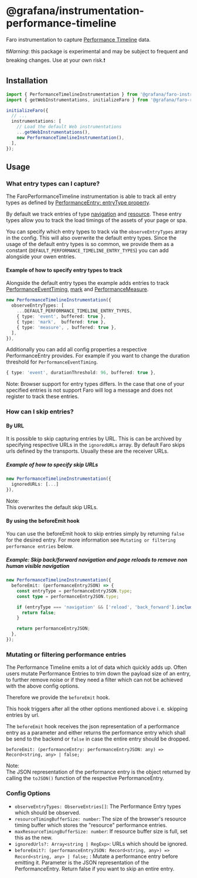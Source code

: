 # @grafana/instrumentation-performance-timeline

Faro instrumentation to capture [Performance Timeline](https://www.w3.org/TR/performance-timeline/)
data.

❗️*Warning*: this package is experimental and may be subject to frequent and breaking changes.
Use at your own risk.❗️

## Installation

```ts
import { PerformanceTimelineInstrumentation } from '@grafana/faro-instrumentation-performance-timeline';
import { getWebInstrumentations, initializeFaro } from '@grafana/faro-react';

initializeFaro({
  // ...
  instrumentations: [
    // Load the default Web instrumentations
    ...getWebInstrumentations(),
    new PerformanceTimelineInstrumentation(),
  ],
});
```

## Usage

### What entry types can I capture?

The FaroPerformanceTimeline instrumentation is able to track all entry types as defined by
[PerformanceEntry: entryType property](https://developer.mozilla.org/en-US/docs/Web/API/PerformanceEntry/entryType).

By default we track entries of type
[navigation](https://developer.mozilla.org/en-US/docs/Web/API/PerformanceNavigationTiming)
and [resource](https://developer.mozilla.org/en-US/docs/Web/API/PerformanceResourceTiming).
These entry types allow you to track the load timings of the assets of your page or spa.

You can specify which entry types to track via the `observeEntryTypes` array in the config.
This will also overwrite the default entry types. Since the usage of the default entry types is so
common, we provide them as a constant (`DEFAULT_PERFORMANCE_TIMELINE_ENTRY_TYPES`) you can add
alongside your owen entries.

#### Example of how to specify entry types to track

Alongside the default entry types the example adds entries to track
[PerformanceEventTiming](https://developer.mozilla.org/en-US/docs/Web/API/PerformanceEventTiming),
[mark](https://developer.mozilla.org/en-US/docs/Web/API/PerformanceMark) and
[PerformanceMeasure](https://developer.mozilla.org/en-US/docs/Web/API/PerformanceMeasure).

```ts
new PerformanceTimelineInstrumentation({
  observeEntryTypes: [
    ...DEFAULT_PERFORMANCE_TIMELINE_ENTRY_TYPES,
    { type: 'event', buffered: true },
    { type: 'mark',  buffered: true },
    { type: 'measure', , buffered: true },
  ],
}),
```

Additionally you can add all config properties a respective PerformanceEntry provides.
For example if you want to change the duration threshold for `PerformanceEventTiming`.

```ts
{ type: 'event', durationThreshold: 96, buffered: true },
```

Note:
Browser support for entry types differs. In the case that one of your specified entries
is not support Faro will log a message and does not register to track these entries.

### How can I skip entries?

#### By URL

It is possible to skip capturing entries by URL. This is can be archived by specifying respective
URLs in the `ignoredURLs` array.
By default Faro skips urls defined by the transports. Usually these are the receiver URLs.

##### Example of how to specify skip URLs

```ts
new PerformanceTimelineInstrumentation({
  ignoredURLs: [...]
}),
```

Note:\
This overwrites the default skip URLs.

#### By using the beforeEmit hook

You can use the beforeEmit hook to skip entries simply by returning `false` for the desired entry.
For more information see `Mutating or filtering performance entries` below.

##### Example: Skip back/forward navigation and page reloads to remove non human visible navigation

```ts
new PerformanceTimelineInstrumentation({
  beforeEmit: (performanceEntryJSON) => {
    const entryType = performanceEntryJSON.type;
    const type = performanceEntryJSON.type;

    if (entryType === 'navigation' && ['reload', 'back_forward'].includes(type)) {
      return false;
    }

    return performanceEntryJSON;
  },
});
```

### Mutating or filtering performance entries

The Performance Timeline emits a lot of data which quickly adds up. Often users mutate Performance
Entries to trim down the payload size of an entry, to further remove noise or if they need
a filter which can not be achieved with the above config options.

Therefore we provide the `beforeEmit` hook.

This hook triggers after all the other options mentioned above i. e. skipping entries by url.

The `beforeEmit` hook receives the json representation of a performance entry as a parameter and
either returns the performance entry which shall be send to the backend or `false` in case the
entire entry should be dropped.

`beforeEmit: (performanceEntry: performanceEntryJSON: any) => Record<string, any> | false;`

Note:\
The JSON representation of the performance entry is the object returned by calling the `toJSON()`
function of the respective PerformanceEntry.

### Config Options

- `observeEntryTypes: ObserveEntries[]`: The Performance Entry types which should be observed.
- `resourceTimingBufferSize: number`: The size of the browser's resource timing buffer which stores
  the "resource" performance entries.
- `maxResourceTimingBufferSize: number`: If resource buffer size is full, set this as the new.
- `ignoredUrls?: Array<string | RegExp>`: URLs which should be ignored.
- `beforeEmit?: (performanceEntryJSON: Record<string, any>) => Record<string, any> | false;`
  : Mutate a performance entry before emitting it. Parameter is the JSON representation of the
  PerformanceEntry. Return false if you want to skip an entire entry.
